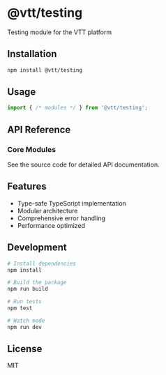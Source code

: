 # @vtt/testing

Testing module for the VTT platform

## Installation

```bash
npm install @vtt/testing
```

## Usage

```typescript
import { /* modules */ } from '@vtt/testing';
```

## API Reference

### Core Modules

See the source code for detailed API documentation.

## Features

- Type-safe TypeScript implementation
- Modular architecture
- Comprehensive error handling
- Performance optimized

## Development

```bash
# Install dependencies
npm install

# Build the package
npm run build

# Run tests
npm test

# Watch mode
npm run dev
```

## License

MIT
